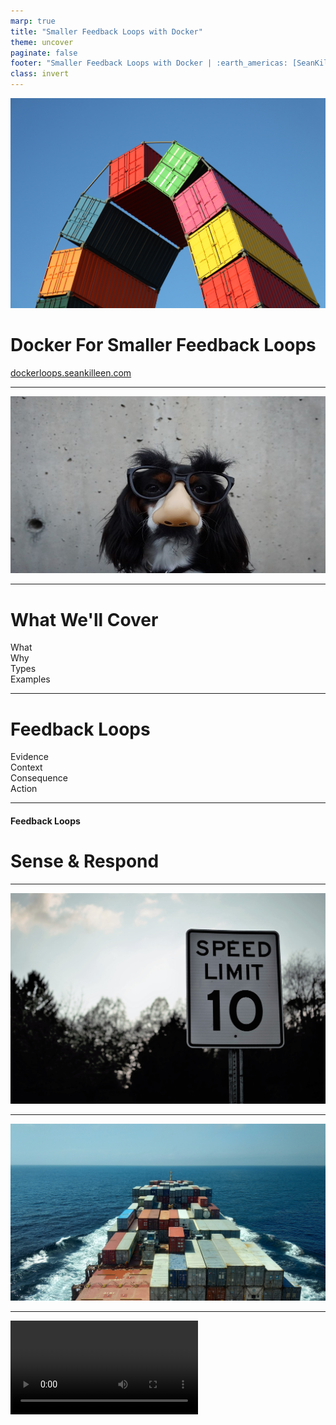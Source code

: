 ```yaml
---
marp: true
title: "Smaller Feedback Loops with Docker"
theme: uncover
paginate: false
footer: "Smaller Feedback Loops with Docker | :earth_americas: [SeanKilleen.com](https://SeanKilleen.com) | :bird: [@sjkilleen](https://twitter.com/sjkilleen)"
class: invert
---
```

<!-- _footer: "" -->
![bg opacity:.4](./assets/images/ines-mills-TGs0tHMk4eg-unsplash.jpg)

# Docker For Smaller Feedback Loops

[dockerloops.seankilleen.com](https://dockerloops.seankilleen.com)

<!--
<br/>
Note to self -- you can use 'b' to blank the presentation.
<br/>
None of the images are mine! Credits in HTML.
<br/>
This is a talk about training your brain to know when Docker might help. How to think about moving it into your state of the art

-->

---
<!-- _footer: "" -->

![bg](./assets/images/Unsplash-wOHH-NUTvVc-dog.jpg)

<!-- Image credit: https://unsplash.com/photos/wOHH-NUTvVc -->
---

# What We'll Cover

- What
- Why
- Types
- Examples

---

# Feedback Loops

- Evidence
- Context
- Consequence
- Action

---

#### Feedback Loops

# Sense &amp; Respond

---

<!-- _footer: "" -->
![bg](./assets/images/isabella-and-louisa-fischer-FrGYMDjdg4U-unsplash.jpg)

<!-- 
Image credit: https://unsplash.com/photos/FrGYMDjdg4U
<br/><br/>
From https://www.radarsign.com/how-effective-are-radar-speed-signs/
<br/><br/>
A pedestrian hit by a car at 40 mph has a 90% fatality rate; at 20 mph the fatality rate decreases to 10%. As you can see in the graph below, just a small reduction in speed has a dramatic effect on whether those involved live or die.
<br/><br/>
"Studies repeatedly show that when alerted by a radar sign, speeders WILL slow down up to 80% of the time. Typical average speed reductions are 10-20%, and overall compliance with the posted speed limit will increase by 30-60%."
-->

---

![bg](./assets/images/rinson-chory-aJgw1jeJcEY-unsplash.jpg)

---

<video src="./assets/images/loops.mp4" autoplay="true"/>

<!-- 
Image credit: https://twitter.com/johncutlefish/status/1391934227055190019
<br/>
Premise of Agile: Smaller loops with customer
<br/>
Premise of DevOps: Smaller loops between dev and ops
<br/>
Smaller Loops == Each of these examples are less expensive
-->

---

#### The only feedback loop that matters

# The Value Stream

<!-- 
Expensive: Waiting for Servers
<br/>
Expensive: Hanging off to other teams
<br/>
Better: Collaborate on containers and deploy them
-->

---

#### Feedback Loops

# Story Time

<!-- 
Problem: Needed to run multiple Databases locally
<br/>
Expensive: Manually setting up DB Servers
<br/>
Better: Containers
-->

---

#### Story Time

# System Doubles

<!-- 
SQL on Linux: https://hub.docker.com/_/microsoft-mssql-server
<br/>
Emulators
-->

---

docker run --name db-sql -e 'ACCEPT_EULA=Y' -e
'SA_PASSWORD=YOUR_PASSWORD' -p 1433:1433 -v F:\DockerData\db-sql\data:/var/opt/mssql/data -v
F:\DockerData\db-sql\log:/var/opt/mssql/log -v F:\DockerData\db-sql\secrets:/var/opt/mssql/secrets -d
mcr.microsoft.com/mssql/server:2019-latest

---

<mark>docker run --name db-sql</mark> -e 'ACCEPT_EULA=Y' -e
'SA_PASSWORD=YOUR_PASSWORD' -p 1433:1433 -v F:\DockerData\db-sql\data:/var/opt/mssql/data -v
F:\DockerData\db-sql\log:/var/opt/mssql/log -v F:\DockerData\db-sql\secrets:/var/opt/mssql/secrets -d
mcr.microsoft.com/mssql/server:2019-latest

---

docker run --name db-sql <mark>-e 'ACCEPT_EULA=Y' -e
'SA_PASSWORD=YOUR_PASSWORD'</mark> -p 1433:1433 -v F:\DockerData\db-sql\data:/var/opt/mssql/data -v
F:\DockerData\db-sql\log:/var/opt/mssql/log -v F:\DockerData\db-sql\secrets:/var/opt/mssql/secrets -d
mcr.microsoft.com/mssql/server:2019-latest

---

docker run --name db-sql -e 'ACCEPT_EULA=Y' -e
'SA_PASSWORD=YOUR_PASSWORD' <mark>-p 1433:1433</mark> -v F:\DockerData\db-sql\data:/var/opt/mssql/data -v
F:\DockerData\db-sql\log:/var/opt/mssql/log -v F:\DockerData\db-sql\secrets:/var/opt/mssql/secrets -d
mcr.microsoft.com/mssql/server:2019-latest

---

docker run --name db-sql -e 'ACCEPT_EULA=Y' -e
'SA_PASSWORD=YOUR_PASSWORD' -p 1433:1433 <mark>-v F:\DockerData\db-sql\data:/var/opt/mssql/data -v
F:\DockerData\db-sql\log:/var/opt/mssql/log -v F:\DockerData\db-sql\secrets:/var/opt/mssql/secrets</mark> -d
mcr.microsoft.com/mssql/server:2019-latest

---

docker run --name db-sql -e 'ACCEPT_EULA=Y' -e
'SA_PASSWORD=YOUR_PASSWORD' -p 1433:1433 -v F:\DockerData\db-sql\data:/var/opt/mssql/data -v
F:\DockerData\db-sql\log:/var/opt/mssql/log -v F:\DockerData\db-sql\secrets:/var/opt/mssql/secrets <mark>-d
mcr.microsoft.com/mssql/server:2019-latest</mark>

---

#### Story Time

# Development Environment

---

#### Story Time

# System Flexibility

<!-- 
Linux on Konmaripo: https://github.com/excellalabs/konmaripo/commit/9c516c56ce7d0ba8056b0dc01ae9fdc240cd5abe#diff-fefee25bf9a9dbf03d1ac8db011a6f5a4a0c33bf9d8dec4f937ac8f85b1eea65
-->

---
<!-- _footer: "" -->
![bg](./assets/images/konmaripo_change.png)

---

#### Story Time

# CI Support

<!-- GitHub Actions for NUnit Docs: https://github.com/nunit/docs/actions/workflows/build-process.yml -->

---

#### Story Time

# Experimenting

<!-- 
Matomo
<br/>
Neo4j
-->

---

![bg contain](./assets/images/youre-awesome.jpeg)

---

<style scoped>
  ul {
    padding: 0;
    list-style: none;
  }
</style>
<!-- _footer: "" -->

![bg left 60%](./assets/images/me.png)

# Thanks

- :bird: [sjkilleen](https://twitter.com/sjkilleen)
- :earth_americas: [SeanKilleen.com](https://seankilleen.com)
- :briefcase: [Excella](https://excella.com)
